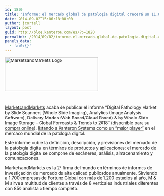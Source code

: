 ```yaml
---
id: 1820
title: 'Informe: el mercado global de patología digital crecerá un 11.8% hasta 2018, Kanteron reconocido como un &#8220;major player&#8221;'
date: 2014-09-02T15:06:18+00:00
author: jcortell
layout: post
guid: http://blog.kanteron.com/es/?p=1820
permalink: /2014/09/02/informe-el-mercado-global-de-patologia-digital-crecera-un-11-8-hasta-2018-kanteron-reconocido-como-un-major-player/
panels_data:
  - 'a:0:{}'
---
```

<img class="aligncenter" src="http://www.marketsandmarketsblog.com/wp-content/uploads/2013/07/MarketsandMarkets-Logo.jpg" alt="MarketsandMarkets Logo" width="304" height="111" />

&nbsp;

<a title="http://www.marketsandmarkets.com/" href="http://www.marketsandmarkets.com/" target="_blank">MarketsandMarkets</a> acaba de publicar el informe “Digital Pathology Market by Slide Scanners (Whole Slide Imaging), Analytics (Image Analysis Software), Delivery Modes (Web Based/Cloud Based) & by Whole Slide Image Storage – Global Forecasts & Trends to 2018″ (disponible para su <a title="http://www.reportsnreports.com/purchase.aspx?name=195916" href="http://www.reportsnreports.com/purchase.aspx?name=195916" target="_blank">compra online</a>), <a title="http://www.jayatribune.com/global-digital-pathology-market-to-see-11-8-cagr-to-2018-says-a-new-research-report-available-at-reportsnreports-com.html" href="http://www.jayatribune.com/global-digital-pathology-market-to-see-11-8-cagr-to-2018-says-a-new-research-report-available-at-reportsnreports-com.html" target="_blank">listando a Kanteron Systems como un &#8220;major player&#8221;</a> en el mercado mundial de la patología digital.

Este informe cubre la definición, descripción, y previsiones del mercado de la patología digital en términos de productos y aplicaciones; el mercado de la patología digital se compone de escáneres, análisis, almacenamiento y comunicaciones.

MarketsandMarkets es la 2ª firma del mundo en términos de informes de investigación de mercado de alta calidad publicados anualmente. Sirviendo a 1.700 empresas de Fortune Global con más de 1.200 estudios al año, M & M sirve a multitud de clientes a través de 8 verticales industriales diferentes con 850 analista a tiempo completo.
